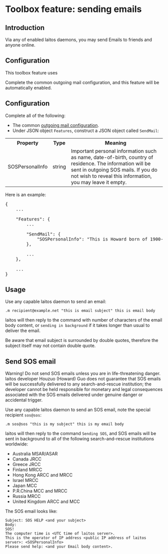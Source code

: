 # Toolbox feature: sending emails

## Introduction
Via any of enabled laitos daemons, you may send Emails to friends and anyone online.

## Configuration
This toolbox feature uses 

Complete the common outgoing mail configuration, and this feature will be automatically enabled.


## Configuration
Complete all of the following:
- The common [outgoing mail configuration](https://github.com/HouzuoGuo/laitos/wiki/Outgoing-mail-configuration).
- Under JSON object `Features`, construct a JSON object called `SendMail`:
<table>
<tr>
    <th>Property</th>
    <th>Type</th>
    <th>Meaning</th>
</tr>
<tr>
    <td>SOSPersonalInfo</td>
    <td>string</td>
    <td>
        Important personal information such as name, date-of-birth, country of residence. The information will be sent
        in outgoing SOS mails. If you do not wish to reveal this information, you may leave it empty.
    </td>
</tr>
</table>

Here is an example:
<pre>
{
    ...

    "Features": {
        ...

        "SendMail": {
            "SOSPersonalInfo": "This is Howard born of 1900-01-01 and lives in Greenland."
        },
        
        ...
    },

    ...
}
</pre>

## Usage
Use any capable laitos daemon to send an email:

    .m recipient@example.net "this is email subject" this is email body

laitos will then reply to the command with number of characters of the email body content, or `sending in background` if
it takes longer than usual to deliver the email.

Be aware that email subject is surrounded by double quotes, therefore the subject itself may not contain double quote.

## Send SOS email
Warning! Do not send SOS emails unless you are in life-threatening danger. laitos developer Houzuo (Howard) Guo does not
guarantee that SOS emails will be successfully delivered to any search-and-rescue institution; the developer cannot be
held responsible for monetary and legal consequences associated with the SOS emails delivered under genuine danger or
accidental trigger.

Use any capable laitos daemon to send an SOS email, note the special recipient `sos@sos`:

    .m sos@sos "this is my subject" this is my email body

laitos will then reply to the command `Sending SOS`, and SOS emails will be sent in background to all of the following
search-and-rescue institutions worldwide:
- Australia MSAR/ASAR
- Canada JRCC
- Greece JRCC
- Finland MRCC
- Hong Kong ARCC and MRCC
- Israel MRCC
- Japan MCC
- P.R.China MCC and MRCC
- Russia MRCC
- United Kingdom ARCC and MCC

The SOS email looks like:

    Subject: SOS HELP <and your subject>
    Body:
    SOS!
    The computer time is <UTC time of laitos server>.
    This is the operator of IP address <public IP address of laitos server>: <SOSPersonalInfo>
    Please send help: <and your Email body content>.